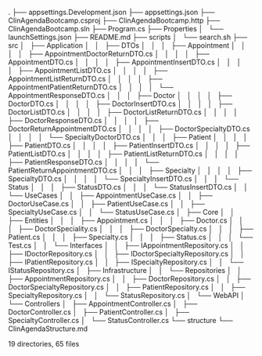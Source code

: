 .
├── appsettings.Development.json
├── appsettings.json
├── ClinAgendaBootcamp.csproj
├── ClinAgendaBootcamp.http
├── ClinAgendaBootcamp.sln
├── Program.cs
├── Properties
│   └── launchSettings.json
├── README.md
├── scripts
│   └── search.sh
├── src
│   ├── Application
│   │   ├── DTOs
│   │   │   ├── Appointment
│   │   │   │   ├── AppointmentDoctorReturnDTO.cs
│   │   │   │   ├── AppointmentDTO.cs
│   │   │   │   ├── AppointmentInsertDTO.cs
│   │   │   │   ├── AppointmentListDTO.cs
│   │   │   │   ├── AppointmentListReturnDTO.cs
│   │   │   │   ├── AppointmentPatientReturnDTO.cs
│   │   │   │   └── AppointmentResponseDTO.cs
│   │   │   ├── Doctor
│   │   │   │   ├── DoctorDTO.cs
│   │   │   │   ├── DoctorInsertDTO.cs
│   │   │   │   ├── DoctorListDTO.cs
│   │   │   │   ├── DoctorListReturnDTO.cs
│   │   │   │   ├── DoctorResponseDTO.cs
│   │   │   │   ├── DoctorReturnAppointmentDTO.cs
│   │   │   │   ├── DoctorSpecialtyDTO.cs
│   │   │   │   └── SpecialtyDoctorDTO.cs
│   │   │   ├── Patient
│   │   │   │   ├── PatientDTO.cs
│   │   │   │   ├── PatientInsertDTO.cs
│   │   │   │   ├── PatientListDTO.cs
│   │   │   │   ├── PatientListReturnDTO.cs
│   │   │   │   ├── PatientResponseDTO.cs
│   │   │   │   └── PatientReturnAppointmentDTO.cs
│   │   │   ├── Specialty
│   │   │   │   ├── SpecialtyDTO.cs
│   │   │   │   └── SpecialtyInsertDTO.cs
│   │   │   └── Status
│   │   │       ├── StatusDTO.cs
│   │   │       └── StatusInsertDTO.cs
│   │   └── UseCases
│   │       ├── AppointmentUseCase.cs
│   │       ├── DoctorUseCase.cs
│   │       ├── PatientUseCase.cs
│   │       ├── SpecialtyUseCase.cs
│   │       └── StatusUseCase.cs
│   ├── Core
│   │   ├── Entities
│   │   │   ├── Appointment.cs
│   │   │   ├── Doctor.cs
│   │   │   ├── DoctorSpeciality.cs
│   │   │   ├── DoctorSpecialty.cs
│   │   │   ├── Patient.cs
│   │   │   ├── Specialty.cs
│   │   │   ├── Status.cs
│   │   │   └── Test.cs
│   │   └── Interfaces
│   │       ├── IAppointmentRepository.cs
│   │       ├── IDoctorRepository.cs
│   │       ├── IDoctorSpecialtyRepository.cs
│   │       ├── IPatientRepository.cs
│   │       ├── ISpecialtyRepository.cs
│   │       └── IStatusRepository.cs
│   ├── Infrastructure
│   │   └── Repositories
│   │       ├── AppointmentRepository.cs
│   │       ├── DoctorRepository.cs
│   │       ├── DoctorSpecialtyRepository.cs
│   │       ├── PatientRepository.cs
│   │       ├── SpecialtyRepository.cs
│   │       └── StatusRepository.cs
│   └── WebAPI
│       └── Controllers
│           ├── AppointmentController.cs
│           ├── DoctorController.cs
│           ├── PatientController.cs
│           ├── SpecialtyController.cs
│           └── StatusController.cs
└── structure
    └── ClinAgendaStructure.md

19 directories, 65 files